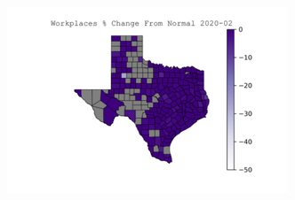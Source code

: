 ![Animated choropleth map of Texas counties showing the changes to travel to workplaces caused by the COVID-19 pandemic.](https://raw.githubusercontent.com/Charlie-Henry/ModalShift/master/visualizations/Texas-Mobility-Maps/TX%20Google%20Workplaces.gif "Workplace trips since COVID-19")
